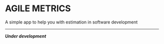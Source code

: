 # AGILE METRICS

A simple app to help you with estimation in software development

---
***Under development***